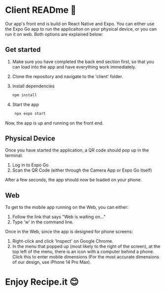 # Client READme 👋

Our app's front end is build on React Native and Expo. You can either use the Expo Go app to run the applicaiton on your physical device, or you can run it on web. Both options are explained below:

## Get started

1. Make sure you have completed the back end section first, so that you can load into the app and have everything work immediately.

2. Clone the repository and navigate to the 'client' folder.

3. Install dependencies

   ```bash
   npm install
   ```

4. Start the app

   ```bash
    npx expo start
   ```

Now, the app is up and running on the front end.

## Physical Device

Once you have started the application, a QR code should pop up in the terminal. 

1. Log in to Expo Go
2. Scan the QR Code (either through the Camera App or Expo Go itself)

After a few seconds, the app should now be loaded on your phone.


## Web

To get to the mobile app running on the Web, you can either:
1. Follow the link that says "Web is waiting on..."
2. Type 'w' in the command line.

Once in the Web, since the app is designed for phone screens:
1. Right-click and click 'Inspect' on Google Chrome.
2. In the menu that popped up (most likely to the right of the screen), at the top left of the menu, there is an icon with a computer behind a phone. Click this to enter mobile dimensions (For the most accurate dimensions of our design, use iPhone 14 Pro Max).


# Enjoy Recipe.it 😊

